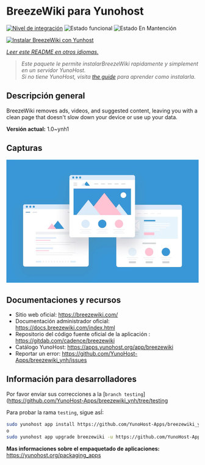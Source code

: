 <!--
Este archivo README esta generado automaticamente<https://github.com/YunoHost/apps/tree/master/tools/readme_generator>
No se debe editar a mano.
-->

# BreezeWiki para Yunohost

[![Nivel de integración](https://dash.yunohost.org/integration/breezewiki.svg)](https://ci-apps.yunohost.org/ci/apps/breezewiki/) ![Estado funcional](https://ci-apps.yunohost.org/ci/badges/breezewiki.status.svg) ![Estado En Mantención](https://ci-apps.yunohost.org/ci/badges/breezewiki.maintain.svg)

[![Instalar BreezeWiki con Yunhost](https://install-app.yunohost.org/install-with-yunohost.svg)](https://install-app.yunohost.org/?app=breezewiki)

*[Leer este README en otros idiomas.](./ALL_README.md)*

> *Este paquete le permite instalarBreezeWiki rapidamente y simplement en un servidor YunoHost.*  
> *Si no tiene YunoHost, visita [the guide](https://yunohost.org/install) para aprender como instalarla.*

## Descripción general

BreezeWiki removes ads, videos, and suggested content, leaving you with a clean page that doesn't slow down your device or use up your data.

**Versión actual:** 1.0~ynh1

## Capturas

![Captura de BreezeWiki](./doc/screenshots/example.jpg)

## Documentaciones y recursos

- Sitio web oficial: <https://breezewiki.com/>
- Documentación administrador oficial: <https://docs.breezewiki.com/index.html>
- Repositorio del código fuente oficial de la aplicación : <https://gitdab.com/cadence/breezewiki>
- Catálogo YunoHost: <https://apps.yunohost.org/app/breezewiki>
- Reportar un error: <https://github.com/YunoHost-Apps/breezewiki_ynh/issues>

## Información para desarrolladores

Por favor enviar sus correcciones a la [`branch testing`](https://github.com/YunoHost-Apps/breezewiki_ynh/tree/testing

Para probar la rama `testing`, sigue asÍ:

```bash
sudo yunohost app install https://github.com/YunoHost-Apps/breezewiki_ynh/tree/testing --debug
o
sudo yunohost app upgrade breezewiki -u https://github.com/YunoHost-Apps/breezewiki_ynh/tree/testing --debug
```

**Mas informaciones sobre el empaquetado de aplicaciones:** <https://yunohost.org/packaging_apps>
